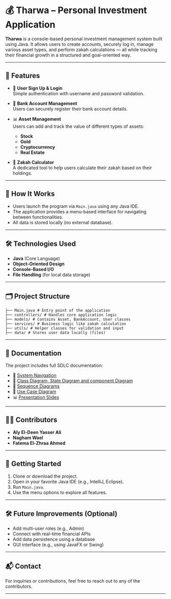 # 💰 Tharwa – Personal Investment Application

**Tharwa** is a console-based personal investment management system built using Java. It allows users to create accounts, securely log in, manage various asset types, and perform zakah calculations — all while tracking their financial growth in a structured and goal-oriented way.

---

## 📌 Features

- 🔐 **User Sign Up & Login**  
  Simple authentication with username and password validation.

- 🏦 **Bank Account Management**  
  Users can securely register their bank account details.

- 📊 **Asset Management**  
  Users can add and track the value of different types of assets:
    - **Stock**
    - **Gold**
    - **Cryptocurrency**
    - **Real Estate**

- 🕌 **Zakah Calculator**  
  A dedicated tool to help users calculate their zakah based on their holdings.

---

## 🧠 How It Works

- Users launch the program via `Main.java` using any Java IDE.
- The application provides a menu-based interface for navigating between functionalities.
- All data is stored locally (no external database).

---

## 🛠️ Technologies Used

- **Java** (Core Language)
- **Object-Oriented Design**
- **Console-Based I/O**
- **File Handling** (for local data storage)

---

## 🗂️ Project Structure

```angular2html
├── Main.java # Entry point of the application
├── controllers/ # Handles core application logic
├── models/ # Contains Asset, BankAccount, User classes
├── services/ # Business logic like zakah calculation
├── utils/ # Helper classes for validation and input
├── data/ # Stores user data locally (files)
```
---

## 📄 Documentation

The project includes full SDLC documentation:

- 📙 [System Navigation](https://miro.com/app/board/uXjVIOBRPhU=/)
- 🧪 [Class Diagram, State Diagram and component Diagram](https://app.diagrams.net/#G1ur9hwcOiEpEGw7NfDLpcxsdzo6gH-VJE#%7B%22pageId%22%3A%22C5RBs43oDa-KdzZeNtuy%22%7D)
- 🧪 [Sequence Diagrams](https://app.diagrams.net/#G1p_RpdmRiZOA_I9Y83zHgBazrg6ZugS6y#%7B%22pageId%22%3A%222YBvvXClWsGukQMizWep%22%7D)
- 🧪 [Use Case Diagram](https://drive.google.com/file/d/1-l8eXZtXxFNTDgrA5A3z2VnGhiTnrksV/view?usp=sharing)
- 📊 [Presentation Slides](https://www.canva.com/design/DAGmyUiPYIw/Zr2iSQpC-VBxQyLeBq6ZNw/edit)


---

## 👨‍💻 Contributors

- **Aly El-Deen Yasser Ali**
- **Nagham Wael**
- **Fatema El-Zhraa Ahmed**

---

## 🚀 Getting Started

1. Clone or download the project.
2. Open in your favorite Java IDE (e.g., IntelliJ, Eclipse).
3. Run `Main.java`.
4. Use the menu options to explore all features.

---

## 🛠️ Future Improvements (Optional)

- Add multi-user roles (e.g., Admin)
- Connect with real-time financial APIs
- Add data persistence using a database
- GUI interface (e.g., using JavaFX or Swing)

---

## 📬 Contact

For inquiries or contributions, feel free to reach out to any of the contributors.

---
